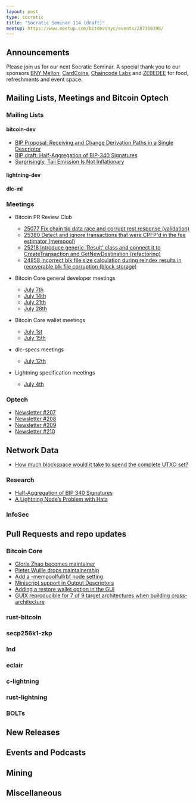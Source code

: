 ```yaml
---
layout: post
type: socratic
title: "Socratic Seminar 114 (draft)"
meetup: https://www.meetup.com/bitdevsnyc/events/287350398/
---
```


## Announcements
Please join us for our next Socratic Seminar. A special thank you to our
sponsors [BNY Mellon](https://www.bnymellon.com/), [CardCoins](https://cardcoins.co), [Chaincode
Labs](https://chaincode.com) and [ZEBEDEE](https://zebedee.io) for food,
refreshments and event space.

## Mailing Lists, Meetings and Bitcoin Optech

### Mailing Lists

#### bitcoin-dev

- [BIP Proposal: Receiving and Change Derivation Paths in a Single Descriptor](https://lists.linuxfoundation.org/pipermail/bitcoin-dev/2022-July/020791.html)
- [BIP draft: Half-Aggregation of BIP-340 Signatures](https://lists.linuxfoundation.org/pipermail/bitcoin-dev/2022-July/020662.html)
- [Surprisingly, Tail Emission Is Not Inflationary](https://lists.linuxfoundation.org/pipermail/bitcoin-dev/2022-July/020665.html)

#### lightning-dev

#### dlc-ml

### Meetings

- Bitcoin PR Review Club
    - [25077 Fix chain tip data race and corrupt rest response (validation)](https://bitcoincore.reviews/25077)
    - [25380 Detect and ignore transactions that were CPFP'd in the fee estimator (mempool)](https://bitcoincore.reviews/25380)
    - [25218 Introduce generic 'Result' class and connect it to CreateTransaction and GetNewDestination (refactoring)](https://bitcoincore.reviews/25218)
    - [24858 incorrect blk file size calculation during reindex results in recoverable blk file corruption (block storage)](https://bitcoincore.reviews/24858)

- Bitcoin Core general developer meetings
    - [July 7th](https://www.erisian.com.au/bitcoin-core-dev/log-2022-07-07.html#390)
    - [July 14th](https://www.erisian.com.au/bitcoin-core-dev/log-2022-07-14.html#247)
    - [July 21th](https://www.erisian.com.au/bitcoin-core-dev/log-2022-07-21.html#181)
    - [July 28th](https://www.erisian.com.au/bitcoin-core-dev/log-2022-07-28.html#276)
- Bitcoin Core wallet meetings
    - [July 1st](https://www.erisian.com.au/bitcoin-core-dev/log-2022-07-01.html#332)
    - [July 15th](https://www.erisian.com.au/bitcoin-core-dev/log-2022-07-01.html#259)
- dlc-specs meetings
    - [July 12th](https://github.com/discreetlogcontracts/dlcspecs/pull/198)
- Lightning specification meetings
    - [July 4th](https://github.com/lightning/bolts/issues/1007)

### Optech

- [Newsletter #207](https://bitcoinops.org/en/newsletters/2022/07/06/)
- [Newsletter #208](https://bitcoinops.org/en/newsletters/2022/07/13/)
- [Newsletter #209](https://bitcoinops.org/en/newsletters/2022/07/20/)
- [Newsletter #210](https://bitcoinops.org/en/newsletters/2022/07/27/)

## Network Data

- [How much blockspace would it take to spend the complete UTXO set?](https://bitcoin.stackexchange.com/q/114043)

### Research

- [Half-Aggregation of BIP 340 Signatures](https://blog.blockstream.com/half-aggregation-of-bip-340-signatures/)
- [A Lightning Node’s Problem with Hats](https://sphinx.chat/2022/06/27/a-lightning-nodes-problem-with-hats/)

### InfoSec

## Pull Requests and repo updates

### Bitcoin Core

- [Gloria Zhao becomes maintainer](https://github.com/bitcoin/bitcoin/pull/25524)
- [Pieter Wuille drops maintainership](https://github.com/bitcoin/bitcoin/pull/25568)
- [Add a -mempoolfullrbf node setting](https://github.com/bitcoin/bitcoin/pull/25353)
- [Miniscript support in Output Descriptors](https://github.com/bitcoin/bitcoin/pull/24148)
- [Adding a restore wallet option in the GUI](https://github.com/bitcoin-core/gui/pull/471)
- [GUIX reproducible for 7 of 9 target architectures when building cross-architecture](https://github.com/bitcoin/bitcoin/issues/21194#issuecomment-1189536659)

### rust-bitcoin

### secp256k1-zkp


### lnd

### eclair

### c-lightning

### rust-lightning

### BOLTs

## New Releases

## Events and Podcasts

## Mining

## Miscellaneous
